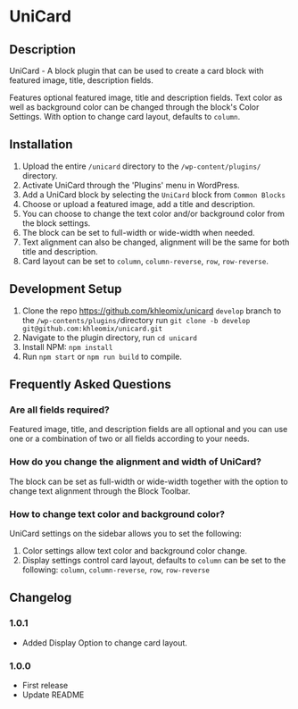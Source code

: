 # UniCard #

## Description ##
UniCard - A block plugin that can be used to create a card block with featured image, title, description fields.

Features optional featured image, title and description fields. Text color as well as background color can be changed through the block's Color Settings. With option to change card layout, defaults to `column`.

## Installation ##
1. Upload the entire `/unicard` directory to the `/wp-content/plugins/` directory.
2. Activate UniCard through the \'Plugins\' menu in WordPress.
3. Add a UniCard block by selecting the `UniCard` block from `Common Blocks`
4. Choose or upload a featured image, add a title and description.
5. You can choose to change the text color and/or background color from the block settings.
6. The block can be set to full-width or wide-width when needed.
7. Text alignment can also be changed, alignment will be the same for both title and description.
8. Card layout can be set to `column`, `column-reverse`, `row`, `row-reverse`.

## Development Setup ##
1. Clone the repo https://github.com/khleomix/unicard `develop` branch to the `/wp-contents/plugins/`directory run `git clone -b develop git@github.com:khleomix/unicard.git`
2. Navigate to the plugin directory, run `cd unicard`
3. Install NPM: `npm install`
4. Run `npm start` or `npm run build` to compile.

## Frequently Asked Questions ##
### Are all fields required? ###
Featured image, title, and description fields are all optional and you can use one or a combination of two or all fields according to your needs.

### How do you change the alignment and width of UniCard? ###
The block can be set as full-width or wide-width together with the option to change text alignment through the Block Toolbar.

### How to change text color and background color? ###
UniCard settings on the sidebar allows you to set the following:
1. Color settings allow text color and background color change.
2. Display settings control card layout, defaults to `column` can be set to the following: `column`, `column-reverse`, `row`, `row-reverse`

## Changelog ##

### 1.0.1 ###
* Added Display Option to change card layout.

### 1.0.0 ###
* First release
* Update README

